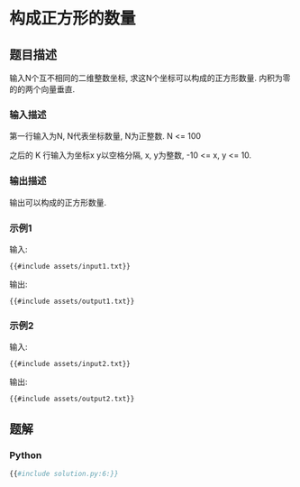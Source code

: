 # 构成正方形的数量

## 题目描述

输入N个互不相同的二维整数坐标, 求这N个坐标可以构成的正方形数量. 内积为零的的两个向量垂直.

### 输入描述

第一行输入为N, N代表坐标数量, N为正整数. N <= 100

之后的 K 行输入为坐标x y以空格分隔, x, y为整数, -10 <= x, y <= 10.

### 输出描述

输出可以构成的正方形数量.

### 示例1

输入:

```text
{{#include assets/input1.txt}}
```

输出:

```text
{{#include assets/output1.txt}}
```

### 示例2

输入:

```text
{{#include assets/input2.txt}}
```

输出:

```text
{{#include assets/output2.txt}}
```

## 题解

### Python

```python
{{#include solution.py:6:}}
```